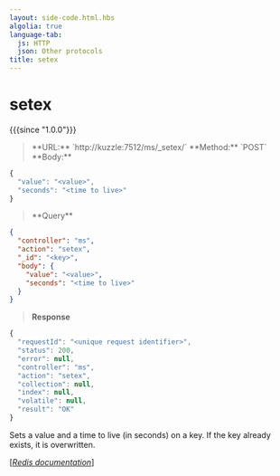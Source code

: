 ```yaml
---
layout: side-code.html.hbs
algolia: true
language-tab:
  js: HTTP
  json: Other protocols
title: setex
---
```


# setex

{{{since "1.0.0"}}}




<blockquote class="js">
<p>
**URL:** `http://kuzzle:7512/ms/_setex/<key>`  
**Method:** `POST`  
**Body:**
</p>
</blockquote>


```js
{
  "value": "<value>",
  "seconds": "<time to live>"
}
```



<blockquote class="json">
<p>
**Query**
</p>
</blockquote>


```json
{
  "controller": "ms",
  "action": "setex",
  "_id": "<key>",
  "body": {
    "value": "<value>",
    "seconds": "<time to live>"
  }
}
```

>**Response**

```javascript
{
  "requestId": "<unique request identifier>",
  "status": 200,
  "error": null,
  "controller": "ms",
  "action": "setex",
  "collection": null,
  "index": null,
  "volatile": null,
  "result": "OK"
}
```

Sets a value and a time to live (in seconds) on a key. If the key already exists, it is overwritten.

[[_Redis documentation_]](https://redis.io/commands/setex)
